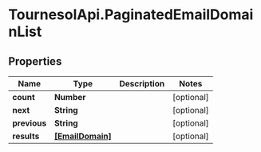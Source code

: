 # TournesolApi.PaginatedEmailDomainList

## Properties

Name | Type | Description | Notes
------------ | ------------- | ------------- | -------------
**count** | **Number** |  | [optional] 
**next** | **String** |  | [optional] 
**previous** | **String** |  | [optional] 
**results** | [**[EmailDomain]**](EmailDomain.md) |  | [optional] 


